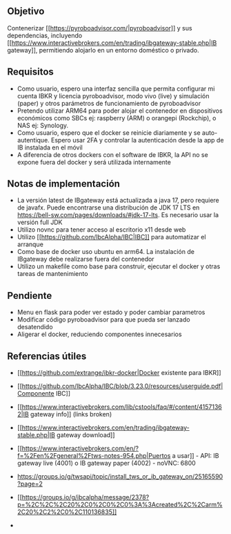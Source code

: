 ## Objetivo

Contenerizar [[https://pyroboadvisor.com/|pyroboadvisor]] y sus dependencias, incluyendo [[https://www.interactivebrokers.com/en/trading/ibgateway-stable.php|IB gateway]], permitiendo alojarlo en un entorno doméstico o privado.

## Requisitos

- Como usuario, espero una interfaz sencilla que permita configurar mi cuenta IBKR y licencia pyroboadvisor, modo vivo (live) y simulación (paper) y otros parámetros de funcionamiento de pyroboadvisor
- Pretendo utilizar ARM64 para poder alojar el contenedor en dispositivos económicos como SBCs ej: raspberry (ARM) o orangepi (Rockchip), o NAS ej: Synology.
 - Como usuario, espero que el docker se reinicie diariamente y se auto-autentique. Espero usar 2FA y controlar la autenticación desde la app de IB instalada en el móvil
- A diferencia de otros dockers con el software de IBKR, la API no se expone fuera del docker y será utilizada internamente

## Notas de implementación

- La versión latest de IBgateway está actualizada a java 17, pero requiere de javafx. Puede encontrarse una distribución de JDK 17 LTS en https://bell-sw.com/pages/downloads/#jdk-17-lts. Es necesario usar la versión full JDK
- Utilizo novnc para tener acceso al escritorio x11 desde web
- Utilizo [[https://github.com/IbcAlpha/IBC|IBC]] para automatizar el arranque
- Como base de docker uso ubuntu en arm64. La instalación de IBgateway debe realizarse fuera del contenedor
- Utilizo un makefile como base para construir, ejecutar el docker y otras tareas de mantenimiento

## Pendiente
- Menu en flask para poder ver estado y poder cambiar parametros
- Modificar código pyroboadvisor para que pueda ser lanzado desatendido
- Aligerar el docker, reduciendo componentes innecesarios

## Referencias útiles

- [[https://github.com/extrange/ibkr-docker|Docker existente para IBKR]]
- [[https://github.com/IbcAlpha/IBC/blob/3.23.0/resources/userguide.pdf|Componente IBC]]
- [[https://www.interactivebrokers.com/lib/cstools/faq/#/content/41571362|IB gateway info]] (links broken)
- [[https://www.interactivebrokers.com/en/trading/ibgateway-stable.php|IB gateway download]]
- [[https://www.interactivebrokers.com/en/?f=%2Fen%2Fgeneral%2Ftws-notes-954.php|Puertos a usar]]
		- API: IB gateway live (4001) o IB gateway paper (4002)
		- noVNC: 6800
- https://groups.io/g/twsapi/topic/install_tws_or_ib_gateway_on/25165590?page=2
- [[https://groups.io/g/ibcalpha/message/2378?p=%2C%2C%2C20%2C0%2C0%2C0%3A%3Acreated%2C%2Carm%2C20%2C2%2C0%2C110136835]]

- 